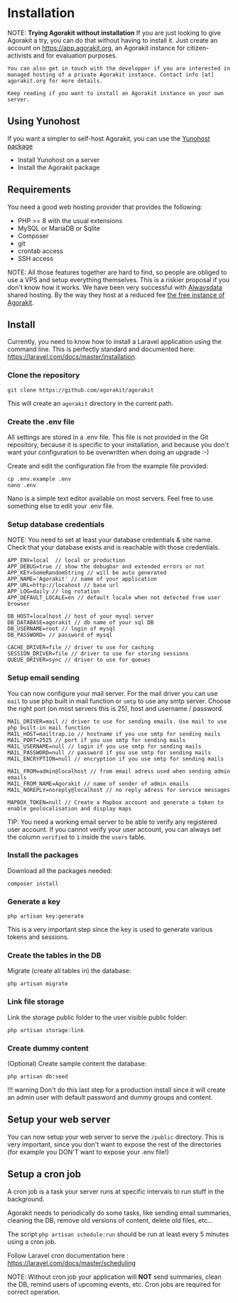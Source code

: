 # Installation

NOTE: **Trying Agorakit without installation**
    If you are just looking to give Agorakit a try, you can do that without having to install it. Just create an account on <https://app.agorakit.org>,  an Agorakit instance for citizen-activists and for evaluation purposes.

    You can also get in touch with the developper if you are interested in managed hosting of a private Agorakit instance. Contact info [at] agorakit.org for more details.

    Keep reading if you want to install an Agorakit instance on your own server.


## Using Yunohost
If you want a simpler to self-host Agorakit, you can use the [Yunohost](https://yunohost.org/) [package](https://apps.yunohost.org/app/agorakit)
- Install Yunohost on a server
- Install the Agorakit package

## Requirements
You need a good web hosting provider that provides the following:

- PHP >= 8 with the usual extensions
- MySQL or MariaDB or Sqlite
- Composer
- git
- crontab access
- SSH access

NOTE: All those features together are hard to find, so people are obliged to use a VPS and setup everything themselves. This is a riskier proposal if you don't know how it works. We have been very successful with [Alwaysdata](https://www.alwaysdata.com) shared hosting. By the way they host at a reduced fee [the free instance of Agorakit](https://app.agorakit.org).

## Install
Currently, you need to know how to install a Laravel application using the command line.
This is perfectly standard and documented here: https://laravel.com/docs/master/installation.

### Clone the repository

    git clone https://github.com/agorakit/agorakit

This will create an `agorakit` directory in the current path.

### Create the .env file
All settings are stored in a .env file. This file is not provided in the Git repository, because it is specific to your installation, and because you don't want your configuration to be overwritten when doing an upgrade :-)

Create and edit the configuration file from the example file provided:

    cp .env.example .env
    nano .env

Nano is a simple text editor available on most servers. Feel free to use something else to edit your .env file.

### Setup database credentials

NOTE: You need to set at least your database credentials & site name. Check that your database exists and is reachable with those credentials.

```
APP_ENV=local  // local or production
APP_DEBUG=true // show the debugbar and extended errors or not
APP_KEY=SomeRandomString // will be auto generated
APP_NAME='Agorakit' // name of your application
APP_URL=http://locahost // base url
APP_LOG=daily // log rotation
APP_DEFAULT_LOCALE=en // default locale when not detected from user browser

DB_HOST=localhost // host of your mysql server
DB_DATABASE=agorakit // db name of your sql DB
DB_USERNAME=root // login of mysql
DB_PASSWORD= // password of mysql

CACHE_DRIVER=file // driver to use for caching
SESSION_DRIVER=file // driver to use for storing sessions
QUEUE_DRIVER=sync // driver to use for queues
```

### Setup email sending

You can now configure your mail server. For the mail driver you can use `mail` to use php built in mail function or `smtp` to use any smtp server. Choose the right port (on most servers this is 25), host and username / password.

```
MAIL_DRIVER=mail // driver to use for sending emails. Use mail to use php built-in mail function
MAIL_HOST=mailtrap.io // hostname if you use smtp for sending mails
MAIL_PORT=2525 // port if you use smtp for sending mails
MAIL_USERNAME=null // login if you use smtp for sending mails
MAIL_PASSWORD=null // password if you use smtp for sending mails
MAIL_ENCRYPTION=null // encryption if you use smtp for sending mails

MAIL_FROM=admin@localhost // from email adress used when sending admin emails
MAIL_FROM_NAME=Agorakit // name of sender of admin emails
MAIL_NOREPLY=noreply@localhost // no reply adress for service messages

MAPBOX_TOKEN=null // Create a Mapbox account and generate a token to enable geolocalisation and display maps
```

TIP: You need a working email server to be able to verify any registered user account. If you cannot verify your user account, you can always set the column `verified` to `1` inside the `users` table.


### Install the packages
Download all the packages needed:

```
composer install
```

### Generate a key

```
php artisan key:generate
```

This is a very important step since the key is used to generate various tokens and sessions.

### Create the tables in the DB
Migrate (create all tables in) the database:

```
php artisan migrate
```

### Link file storage
Link the storage public folder to the user visible public folder:

```
php artisan storage:link
```

### Create dummy content
(Optional) Create sample content the database:

```
php artisan db:seed
```

!!! warning
    Don't do this last step for a production install since it will create an admin user with default password and dummy groups and content.


## Setup your web server
You can now setup your web server to serve the `/public` directory. This is very important, since you don't want to expose the rest of the directories (for example you DON'T want to expose your .env file!)

## Setup a cron job
A cron job is a task your server runs at specific intervals to run stuff in the background.

Agorakit needs to periodically do some tasks, like sending email summaries, cleaning the DB, remove old versions of content, delete old files, etc...

The script `php artisan schedule:run` should be run at least every 5 minutes using a cron job.

Follow Laravel cron documentation here : https://laravel.com/docs/master/scheduling

NOTE: Without cron job your application will **NOT** send summaries, clean the DB, remind users of upcoming events, etc. Cron jobs are required for correct operation.
